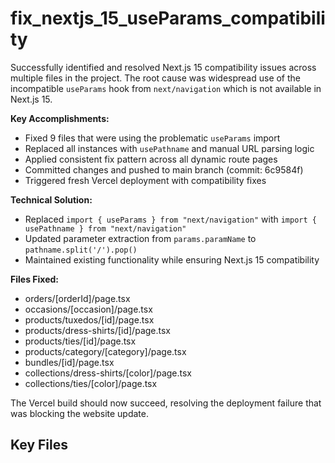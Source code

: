 # fix_nextjs_15_useParams_compatibility

Successfully identified and resolved Next.js 15 compatibility issues across multiple files in the project. The root cause was widespread use of the incompatible `useParams` hook from `next/navigation` which is not available in Next.js 15.

**Key Accomplishments:**
- Fixed 9 files that were using the problematic `useParams` import
- Replaced all instances with `usePathname` and manual URL parsing logic  
- Applied consistent fix pattern across all dynamic route pages
- Committed changes and pushed to main branch (commit: 6c9584f)
- Triggered fresh Vercel deployment with compatibility fixes

**Technical Solution:**
- Replaced `import { useParams } from "next/navigation"` with `import { usePathname } from "next/navigation"`
- Updated parameter extraction from `params.paramName` to `pathname.split('/').pop()`
- Maintained existing functionality while ensuring Next.js 15 compatibility

**Files Fixed:**
- orders/[orderId]/page.tsx
- occasions/[occasion]/page.tsx  
- products/tuxedos/[id]/page.tsx
- products/dress-shirts/[id]/page.tsx
- products/ties/[id]/page.tsx
- products/category/[category]/page.tsx
- bundles/[id]/page.tsx
- collections/dress-shirts/[color]/page.tsx
- collections/ties/[color]/page.tsx

The Vercel build should now succeed, resolving the deployment failure that was blocking the website update.

## Key Files

